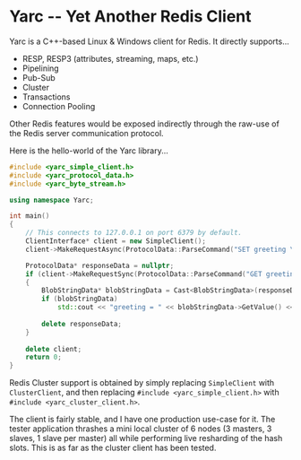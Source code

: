 # Yarc -- Yet Another Redis Client

Yarc is a C++-based Linux & Windows client for Redis.  It directly supports...

 * RESP, RESP3 (attributes, streaming, maps, etc.)
 * Pipelining
 * Pub-Sub
 * Cluster
 * Transactions
 * Connection Pooling
 
Other Redis features would be exposed indirectly through the raw-use of the Redis server communication protocol.

Here is the hello-world of the Yarc library...

```C++
#include <yarc_simple_client.h>
#include <yarc_protocol_data.h>
#include <yarc_byte_stream.h>

using namespace Yarc;

int main()
{
	// This connects to 127.0.0.1 on port 6379 by default.
	ClientInterface* client = new SimpleClient();
	client->MakeRequestAsync(ProtocolData::ParseCommand("SET greeting \"Hello, world!\""));

	ProtocolData* responseData = nullptr;
	if (client->MakeRequestSync(ProtocolData::ParseCommand("GET greeting"), responeData))
	{
		BlobStringData* blobStringData = Cast<BlobStringData>(responseData);
		if (blobStringData)
			std::cout << "greeting = " << blobStringData->GetValue() << std::endl;
		
		delete responseData;
	}
		
	delete client;
	return 0;
}
```

Redis Cluster support is obtained by simply replacing `SimpleClient` with `ClusterClient`, and then replacing `#include <yarc_simple_client.h>` with `#include <yarc_cluster_client.h>`.

The client is fairly stable, and I have one production use-case for it.  The tester application thrashes a mini local cluster of 6 nodes (3 masters, 3 slaves, 1 slave per master) all while performing live resharding of the hash slots.  This is as far as the cluster client has been tested.
